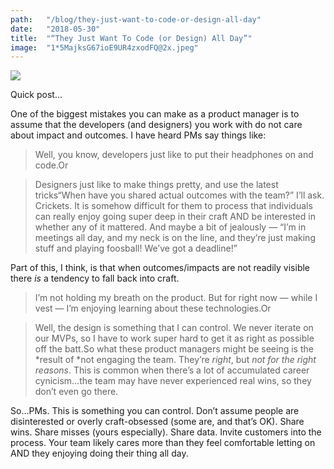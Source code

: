 ```yaml
---
path:	"/blog/they-just-want-to-code-or-design-all-day"
date:	"2018-05-30"
title:	"“They Just Want To Code (or Design) All Day”"
image:	"1*5MajksG67ioE9UR4zxodFQ@2x.jpeg"
---
```


![](/images/1*5MajksG67ioE9UR4zxodFQ@2x.jpeg)

Quick post…

One of the biggest mistakes you can make as a product manager is to assume that the developers (and designers) you work with do not care about impact and outcomes. I have heard PMs say things like:


> Well, you know, developers just like to put their headphones on and code.Or


> Designers just like to make things pretty, and use the latest tricks“When have you shared actual outcomes with the team?” I’ll ask. Crickets. It is somehow difficult for them to process that individuals can really enjoy going super deep in their craft AND be interested in whether any of it mattered. And maybe a bit of jealously — “I’m in meetings all day, and my neck is on the line, and they’re just making stuff and playing foosball! We’ve got a deadline!”

Part of this, I think, is that when outcomes/impacts are not readily visible there *is* a tendency to fall back into craft.


> I’m not holding my breath on the product. But for right now — while I vest — I’m enjoying learning about these technologies.Or


> Well, the design is something that I can control. We never iterate on our MVPs, so I have to work super hard to get it as right as possible off the batt.So what these product managers might be seeing is the *result of *not engaging the team. They’re *right*, but *not for the right reasons*. This is common when there’s a lot of accumulated career cynicism…the team may have never experienced real wins, so they don’t even go there.

So…PMs. This is something you can control. Don’t assume people are disinterested or overly craft-obsessed (some are, and that’s OK). Share wins. Share misses (yours especially). Share data. Invite customers into the process. Your team likely cares more than they feel comfortable letting on AND they enjoying doing their thing all day.


